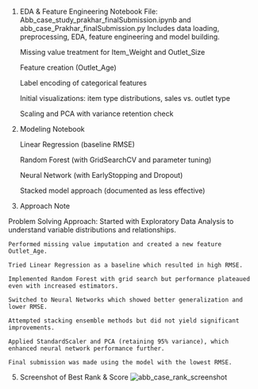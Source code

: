 1. EDA & Feature Engineering Notebook
   File: Abb_case_study_prakhar_finalSubmission.ipynb and abb_case_Prakhar_finalSubmission.py
   Includes data loading, preprocessing, EDA, feature engineering and model building.
    
      Missing value treatment for Item_Weight and Outlet_Size
      
      Feature creation (Outlet_Age)
      
      Label encoding of categorical features
      
      Initial visualizations: item type distributions, sales vs. outlet type
      
      Scaling and PCA with variance retention check
    
3. Modeling Notebook
     
    Linear Regression (baseline RMSE)
    
    Random Forest (with GridSearchCV and parameter tuning)
    
    Neural Network (with EarlyStopping and Dropout)
    
    Stacked model approach (documented as less effective)


4. Approach Note

  Problem Solving Approach:
    Started with Exploratory Data Analysis to understand variable distributions and relationships.
    
    Performed missing value imputation and created a new feature Outlet_Age.
    
    Tried Linear Regression as a baseline which resulted in high RMSE.
    
    Implemented Random Forest with grid search but performance plateaued even with increased estimators.
    
    Switched to Neural Networks which showed better generalization and lower RMSE.
    
    Attempted stacking ensemble methods but did not yield significant improvements.
    
    Applied StandardScaler and PCA (retaining 95% variance), which enhanced neural network performance further.
    
    Final submission was made using the model with the lowest RMSE.

5. Screenshot of Best Rank & Score
![abb_case_rank_screenshot](https://github.com/user-attachments/assets/bb982f32-50e1-4984-8859-1c8c703e93f7)
